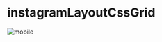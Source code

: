 # instagramLayoutCssGrid

![mobile](https://github.com/wibastidas/instagramLayoutCssGrid/blob/main/img/capture.png)



